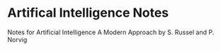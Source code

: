 # Artifical Intelligence Notes
Notes for Artificial Intelligence A Modern Approach by S. Russel and P. Norvig